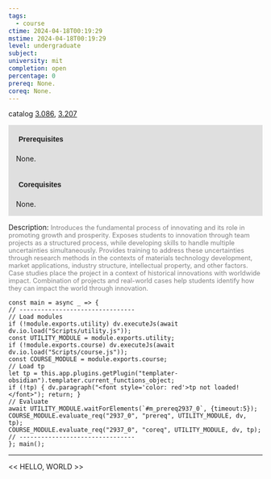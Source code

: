 ```yaml
---
tags:
  - course
ctime: 2024-04-18T00:19:29
mstime: 2024-04-18T00:19:29
level: undergraduate
subject: 
university: mit
completion: open
percentage: 0
prereq: None.
coreq: None.
---
```


catalog [3.086](http://student.mit.edu/catalog/m3a.html#3.086), [3.207](http://student.mit.edu/catalog/m3a.html#3.207)

<span style="display: block; padding: 15px; background-color: rgb(100, 100, 100, 0.2);"><font id="m_prereq2937_0" style="display: block; font-family: Arial, sans-serif; font-weight: bold; padding: 5px">Prerequisites</font><br><span id="prereq2937_0">None.</span></span>
<span style="display: block; padding: 15px; background-color: rgb(100, 100, 100, 0.2);"><font id="m_coreq2937_0" style="display: block; font-family: Arial, sans-serif; font-weight: bold; padding: 5px">Corequisites</font><br><span id="coreq2937_0">None.</span></span>

<font style="">Description:</font>
<font style="color: grey; font-size: 0.8rem;">Introduces the fundamental process of innovating and its role in promoting growth and prosperity. Exposes students to innovation through team projects as a structured process, while developing skills to handle multiple uncertainties simultaneously. Provides training to address these uncertainties through research methods in the contexts of materials technology development, market applications, industry structure, intellectual property, and other factors. Case studies place the project in a context of historical innovations with worldwide impact. Combination of projects and real-world cases help students identify how they can impact the world through innovation.</font>

```dataviewjs
const main = async _ => {
// --------------------------------
// Load modules
if (!module.exports.utility) dv.executeJs(await dv.io.load("Scripts/utility.js"));
const UTILITY_MODULE = module.exports.utility;
if (!module.exports.course) dv.executeJs(await dv.io.load("Scripts/course.js"));
const COURSE_MODULE = module.exports.course;
// Load tp
let tp = this.app.plugins.getPlugin("templater-obsidian").templater.current_functions_object;
if (!tp) { dv.paragraph("<font style='color: red'>tp not loaded!</font>"); return; }
// Evaluate
await UTILITY_MODULE.waitForElements(`#m_prereq2937_0`, {timeout:5});
COURSE_MODULE.evaluate_req("2937_0", "prereq", UTILITY_MODULE, dv, tp);
COURSE_MODULE.evaluate_req("2937_0", "coreq", UTILITY_MODULE, dv, tp);
// --------------------------------
}; main();
```

---

<< HELLO, WORLD >>

